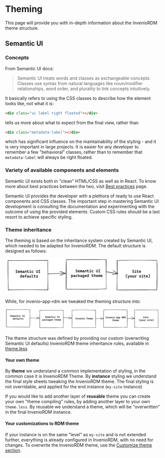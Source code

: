 # Theming

This page will provide you with in-depth information about the InvenioRDM theme structure.

## Semantic UI

### Concepts

From Semantic UI docs:

> Semantic UI treats words and classes as exchangeable concepts.
Classes use syntax from natural languages like noun/modifier relationships, word order, and plurality to link concepts intuitively.

It basically refers to using the CSS classes to describe how the element looks like, not what it is:

```html
<div class="ui label right floated"></div>
```

tells us more about what to expect from the final view, rather than

```html
<div class="metadata-label"></div>
```

which has significant influence on the maintainability of the styling - and it is very important in large projects. It is easier for any developer to remember a few "behavioral" classes, rather than to remember that `metadata-label` will always be right floated.

### Variety of available components and elements

Semantic UI exists both in "clean" HTML/CSS as well as in React. To know more about best practices between the two, visit [Best practices](../../community/code/best-practices/react.md) page.

Semantic UI provides the developer with a plethora of ready to use React components and CSS classes. The important step in mastering Semantic UI development is consulting the documentation and experimenting with the outcome of using the provided elements. Custom CSS rules should be a last resort to achieve specific styling.

### Theme inheritance

The theming is based on the inheritance system created by Semantic UI, which needed to be adapted for InvenioRDM. The default structure is designed as follows:

![Default theming inheritance](img/theming-default-structure.png)

While, for invenio-app-rdm we tweaked the theming structure into:

![Default theming inheritance](img/theming-rdm-structure.png)

The theme structure was defined by providing our custom (overwriting Semantic UI defaults) InvenioRDM theme inheritance rules, available in [theme.less](https://github.com/inveniosoftware/invenio-app-rdm/blob/6249106ba962514338f8e313ff033f8f1bbd3fce/invenio_app_rdm/theme/assets/semantic-ui/less/invenio_app_rdm/theme/theme.less)

#### Your own theme

By **theme** we understand a common implementation of styling, in the common case it is InvenioRDM Theme. By **instance** styling we understand the final style sheets tweaking the InvenioRDM theme. The final styling is not overridable, and applied for the end instance (`my-site` instance)

If you would like to add another layer of **reusable** theme you can create your own "theme compiling" rules, by adding another layer to your own `theme.less`. By reusable we understand a theme, which will be "overwritten" in the final InvenioRDM instance.

#### Your customizations to RDM theme

If your instance is on the same "level" as `my-site` and is not extended further, everything is already configured in InvenioRDM, with no need for changes. To overwrite the InvenioRDM theme, use the [Customize theme section](../../operate/customize/look-and-feel/theme.md).
